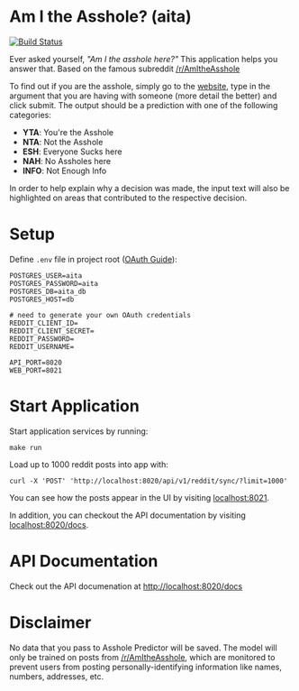 #  Am I the Asshole? (aita)

[![Build Status](https://travis-ci.com/logan-connolly/aita.svg?branch=master)](https://travis-ci.com/logan-connolly/aita)

Ever asked yourself, *"Am I the asshole here?"* This application helps you answer that. Based on the famous subreddit [/r/AmItheAsshole](https://www.reddit.com/r/AmItheAsshole/)

To find out if you are the asshole, simply go to the [website](https://github.com/logan-connolly/aita), type in the argument that you are having with someone (more detail the better) and click submit. The output should be a prediction with one of the following categories:

- **YTA**: You're the Asshole
- **NTA**: Not the Asshole
- **ESH**: Everyone Sucks here
- **NAH**: No Assholes here
- **INFO**: Not Enough Info

In order to help explain why a decision was made, the input text will also be highlighted on areas that contributed to the respective decision.

# Setup

Define `.env` file in project root ([OAuth Guide](https://asyncpraw.readthedocs.io/en/latest/getting_started/authentication.html#oauth)):

```shell
POSTGRES_USER=aita
POSTGRES_PASSWORD=aita
POSTGRES_DB=aita_db
POSTGRES_HOST=db

# need to generate your own OAuth credentials
REDDIT_CLIENT_ID=
REDDIT_CLIENT_SECRET=
REDDIT_PASSWORD=
REDDIT_USERNAME=

API_PORT=8020
WEB_PORT=8021
```

# Start Application

Start application services by running:

```shell
make run
```

Load up to 1000 reddit posts into app with:

```shell
curl -X 'POST' 'http://localhost:8020/api/v1/reddit/sync/?limit=1000'
```

You can see how the posts appear in the UI by visiting [localhost:8021](http://localhost:8021).

In addition, you can checkout the API documentation by visiting [localhost:8020/docs](http://localhost:8020/docs).


# API Documentation

Check out the API documenation at [http://localhost:8020/docs](http://localhost:8020/docs)

# Disclaimer

No data that you pass to Asshole Predictor will be saved. The model will only be trained on posts from [/r/AmItheAsshole](https://www.reddit.com/r/AmItheAsshole/), which are monitored to prevent users from posting personally-identifying information like names, numbers, addresses, etc.
